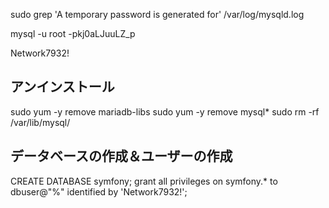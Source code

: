 sudo grep 'A temporary password is generated for' /var/log/mysqld.log

mysql -u root -pkj0aLJuuLZ_p

Network7932!

## アンインストール

sudo yum -y remove mariadb-libs
sudo yum -y remove mysql*
sudo rm -rf /var/lib/mysql/

## データベースの作成＆ユーザーの作成

CREATE DATABASE symfony;
grant all privileges on symfony.* to dbuser@"%" identified by 'Network7932!';
